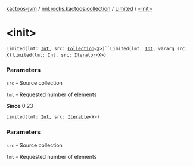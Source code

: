 [kactoos-jvm](../../index.md) / [nnl.rocks.kactoos.collection](../index.md) / [Limited](index.md) / [&lt;init&gt;](./-init-.md)

# &lt;init&gt;

`Limited(lmt: `[`Int`](https://kotlinlang.org/api/latest/jvm/stdlib/kotlin/-int/index.html)`, src: `[`Collection`](https://kotlinlang.org/api/latest/jvm/stdlib/kotlin.collections/-collection/index.html)`<`[`X`](index.md#X)`>)``Limited(lmt: `[`Int`](https://kotlinlang.org/api/latest/jvm/stdlib/kotlin/-int/index.html)`, vararg src: `[`X`](index.md#X)`)`
`Limited(lmt: `[`Int`](https://kotlinlang.org/api/latest/jvm/stdlib/kotlin/-int/index.html)`, src: `[`Iterator`](https://kotlinlang.org/api/latest/jvm/stdlib/kotlin.collections/-iterator/index.html)`<`[`X`](index.md#X)`>)`

### Parameters

`src` - Source collection

`lmt` - Requested number of elements

**Since**
0.23

`Limited(lmt: `[`Int`](https://kotlinlang.org/api/latest/jvm/stdlib/kotlin/-int/index.html)`, src: `[`Iterable`](https://kotlinlang.org/api/latest/jvm/stdlib/kotlin.collections/-iterable/index.html)`<`[`X`](index.md#X)`>)`

### Parameters

`src` - Source collection

`lmt` - Requested number of elements